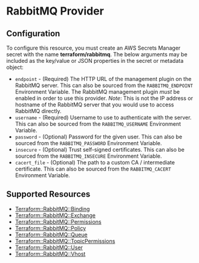# RabbitMQ Provider

## Configuration

To configure this resource, you must create an AWS Secrets Manager secret with the name **terraform/rabbitmq**. The below arguments may be included as the key/value or JSON properties in the secret or metadata object:

* `endpoint` - (Required) The HTTP URL of the management plugin on the
  RabbitMQ server. This can also be sourced from the `RABBITMQ_ENDPOINT`
  Environment Variable. The RabbitMQ management plugin *must* be enabled in order
  to use this provider. _Note_: This is not the IP address or hostname of the
  RabbitMQ server that you would use to access RabbitMQ directly.
* `username` - (Required) Username to use to authenticate with the server.
  This can also be sourced from the `RABBITMQ_USERNAME` Environment Variable.
* `password` - (Optional) Password for the given user. This can also be sourced
  from the `RABBITMQ_PASSWORD` Environment Variable.
* `insecure` - (Optional) Trust self-signed certificates. This can also be sourced
  from the `RABBITMQ_INSECURE` Environment Variable.
* `cacert_file` - (Optional) The path to a custom CA / intermediate certificate.
  This can also be sourced from the `RABBITMQ_CACERT` Environment Variable.


## Supported Resources

* [Terraform::RabbitMQ::Binding](../resources/rabbitmq/Terraform-RabbitMQ-Binding/docs/README.md)
* [Terraform::RabbitMQ::Exchange](../resources/rabbitmq/Terraform-RabbitMQ-Exchange/docs/README.md)
* [Terraform::RabbitMQ::Permissions](../resources/rabbitmq/Terraform-RabbitMQ-Permissions/docs/README.md)
* [Terraform::RabbitMQ::Policy](../resources/rabbitmq/Terraform-RabbitMQ-Policy/docs/README.md)
* [Terraform::RabbitMQ::Queue](../resources/rabbitmq/Terraform-RabbitMQ-Queue/docs/README.md)
* [Terraform::RabbitMQ::TopicPermissions](../resources/rabbitmq/Terraform-RabbitMQ-TopicPermissions/docs/README.md)
* [Terraform::RabbitMQ::User](../resources/rabbitmq/Terraform-RabbitMQ-User/docs/README.md)
* [Terraform::RabbitMQ::Vhost](../resources/rabbitmq/Terraform-RabbitMQ-Vhost/docs/README.md)